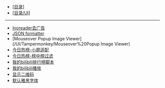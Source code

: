 - [[目录]](/)
- [[目录/UI]](/UI/)
---
- [Inoreader去广告](/UI/Tampermonkey/Inoreader去广告)
- [JSON formatter](/UI/Tampermonkey/JSON%20formatter)
- [Mouseover Popup Image Viewer](/UI/Tampermonkey/Mouseover%20Popup Image Viewer)
- [今日热榜-小屏适配](/UI/Tampermonkey/今日热榜-小屏适配)
- [今日热榜-榜中榜过滤](/UI/Tampermonkey/今日热榜-榜中榜过滤)
- [我的bilibili排行榜脚本](/UI/Tampermonkey/我的bilibili排行榜脚本)
- [我的bilibili播放](/UI/Tampermonkey/我的bilibili播放)
- [显示二维码](/UI/Tampermonkey/显示二维码)
- [默认雅黑字体](/UI/Tampermonkey/默认雅黑字体)
